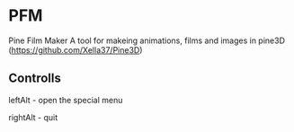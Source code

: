 # PFM
Pine Film Maker
A tool for makeing animations, films and images in pine3D (https://github.com/Xella37/Pine3D)
## Controlls
leftAlt - open the special menu


rightAlt - quit
